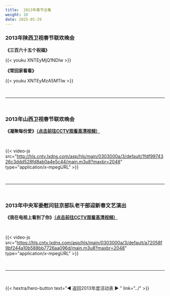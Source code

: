 ```yaml
---
title:  2013年春节合集
weight: 10
date: 2025-05-29
---
```


### 2013年陕西卫视春节联欢晚会

**《三百六十五个祝福》**

{{< youku XNTEyMjQ1NDIw >}}

**《常回家看看》**

{{< youku XNTEyMzA5MTIw >}}


<br>
<hr>
<br>

### 2013年山西卫视春节联欢晚会

**《凝聚每份爱》[（点击前往CCTV观看高清视频）](http://ent.cctv.com/2013/02/09/VIDE1360351289147612.shtml)**

<br>

{{< video-js src="http://hls.cntv.lxdns.com/asp/hls/main/0303000a/3/default/1fdf9974326c3ddd528fd8ab0a4e5c44/main.m3u8?maxbr=2048" type="application/x-mpegURL" >}}


<br>
<hr>
<br>


### 2013年中央军委慰问驻京部队老干部迎新春文艺演出

**《我在电视上看到了你》[（点击前往CCTV观看高清视频）](https://tv.cctv.com/2013/02/10/VIDE1360489172842527.shtml)**

<br>

{{< video-js src="https://hls.cntv.lxdns.com/asp/hls/main/0303000a/3/default/a72058f9bf244a10b588bb7726aa096d/main.m3u8?maxbr=2048" type="application/x-mpegURL" >}}




<br>
<hr>
<br>

{{< hextra/hero-button text="◀ 返回2013年度活动表 ▶ " link="../" >}}